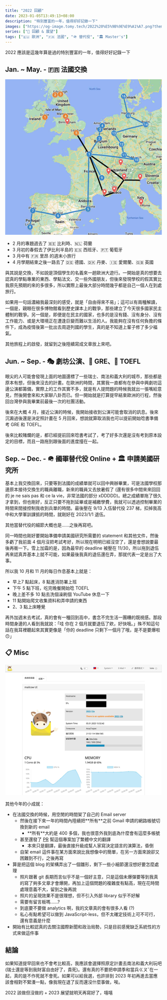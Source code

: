 ```yaml
---
title: "2022 回顧"
date: 2023-01-05T13:49:13+08:00
description: "特別豐富的一年，值得好好記錄一下"
images: ["https://og-image.tomy.tech/2022%20%E5%9B%9E%E9%A1%A7.png?theme=dracula&md=1&fontSize=100px&images=https%3A%2F%2Ftomy.me%2Ftomy-circle-white.png"]
series: ["🔭 回顧 & 展望"]
tags: ["🇪🇺 歐洲", "🇫🇷 法國", "🪖 替代役", "🏛 Master's"]
---
```


2022 應該是這幾年算是過的特別豐富的一年，值得好好記錄一下

## Jan. ~ May. - 🇫🇷 法國交換

![🗺 歐洲旅程地圖](europe-plan.jpg "🗺 歐洲旅程地圖")

- 2 月的專題週去了 🇧🇪 比利時、🇳🇱 荷蘭
- 3 月初的春假去了伊比利半島的 🇪🇸 西班牙、🇵🇹 葡萄牙
- 3 月中有 🇫🇷 里昂 的週末小旅行
- 4 月學期結束之後一路去了 🇩🇪 德國、🇩🇰 丹麥、🇮🇪 愛爾蘭、🇬🇧 英國

與其說是交換，不如說是頂個學生的名義來一趟歐洲大遊行。一開始是真的想要去認真的學點專業的東西、學點法文、交一些外國朋友，但後來發現學校的假其實比我原先預期的來的多很多，所以實際上最後大部分時間幾乎都是自己一個人在到處旅行。

如果用一句話濃縮我最深刻的感受，就是「自由得來不易」；這可以有兩種解讀，一個是，親眼在很多博物館看到歷史課本上的戰爭，那些建立了今天很多國家民主體制的戰爭。另一個是，即便是在民主的國家，也多的是沒有錢、沒有身分、沒有工作能力、或是大環境正在遭逢巨變而難以生活的人。我能夠在沒有任何負擔的條件下，成為疫情後第一批出去周遊列國的學生，真的是不知道上輩子修了多少福氣。

其他旅程上的啟發，就留到之後陸續寫成文章放上來吧。

## Jun. ~ Sep. - 🎭 劇坊公演、📖 GRE、📖 TOEFL

眼尖的人可能會發現上面的地圖還標了一些瑞士、南法和義大利的城市，那些都是原本有想，但後來沒去的計畫。在歐洲的時間，其實我一直都有在參與中興劇坊這邊公演都籌備，實際上的工作其實不多，就是有人提問題的時候我就出一張嘴給意見，然後開會來和大家聊八卦而已。但一開始就是打算提早結束歐洲的行程，然後回台灣參與我畢業前最後一次的社團活動。

後來在大概 4 月，接近公演的時候，我開始接收到公演可能會取消的訊息。後來沉澱過後還是決定照計畫在 5 月回來，想說就算取消我也可以提前開始唸書準備考 GRE 和 TOEFL。

後來比較賭爛的是，都已經提前回來唸書考試了，考了好多次還是沒有考到原本設定的目標，而且一路拖到跟後面的進度撞在一起。

## Sep. ~ Dec. - 🪖 ~~國軍~~替代役 Online + 🏛 申請美國研究所

基本上我交換回來，只要等到法國的成績單就可以回中興辦畢業，可是法國學校那邊原本接待交換生的職員離職，新來的職員又去放暑假了 (還有很多中間來來回回的 je ne sais pas 和 ce la vie，非常法國的部分 xDDDDD)。總之成績單拖了很久才拿到，但也剛好，反正只要不拖到延畢或是補繳學費，我就可以透過控制畢業的時間來間接控制我收到兵單的時間。最後壓在 9/13 入伍替代役 237 梯，扣掉我高中和大學軍訓課抵的時間，就剛好在 2023/1/1 退伍。

其他當替代役的細節大概也是......之後再寫吧。

同一時間也剛好要開始準備申請美國研究所需要的 statement 和其他文件，然後多虧了我前面 4 個月沒把考試考好，所以現在明明已經沒空了，還是會想說要最後再衝一下。雪上加霜的是，因為最早的 deadline 被壓在 11/30，所以拖到退伍再來認真弄基本上就不可能，如果最後我真的退伍還在弄，那就代表一定是出了大事。

所以我 10 月和 11 月的每日作息基本上就是：

- 早上7 點起床，8 點進消防署上班
- 下午 5 點下班，吃完晚餐開始唸 TOEFL
- 晚上差不多 10 點去洗個澡刷個 YouTube 休息一下
- 11 點開始爬文收集資料和弄申請的東西
- 2、3 點上床睡覺

再外加週末去考試，真的會有一種回到高中，書念不完生活一團糟的既視感。那段時間身邊的人看到我就說：「哇 你在 2 個月就要退伍了欸，好快哦。」殊不知這句話在我耳裡聽起來其實更像是「你的 deadline 只剩下一個月了哦，是不是要爆啦 🙃」

## 📋 Misc

![🐮 Mailcow：我自架的 mail server](mailcow.jpg "🐮 Mailcow：我自架的 mail server")

其他今年的小成就：

- 在法國交換的時候，用空閒的時間架了自己的 Email server
  - 然後在接下來一年的時間內陸續把\*\*所有\*\*之前 Gmail 申請的網路帳號切換到新的 email
    - \*\*所有\*\*大約是 400 多個，我也很意外我到底為什麼會有這麼多帳號
  - 甚至還發了 [PR](https://github.com/mailcow/mailcow-dockerized/pull/4657) 幫這個專案加了繁體中文的翻譯
    - 本來只是翻譯，最後直接升級成幫人家寫決定語言的演算法，昏倒
  - 自架 email 這件事在某方面來說比我想像中的簡單，在另一方面來說卻又困難到不行，之後再寫
- 算是把這個 blog 的架構弄出了一個雛形，剩下一些小細節還沒想好要怎麼處理
  - 照片跟著 git 長期而言似乎不是一個好主意，只是這個未爆彈要等到我真的寫了夠多文章才會爆開，再加上這個問題的複雜度有點高，現在花時間處理意義不大，留到之後再說
  - 照片的呈現效果不是很理想，但不引入外部 library 似乎不好解
  - 需要有留言板嗎......?
  - 到底要不要做 analytics 啊，我的文章真的會有很多人看 (?)
  - 私心有點希望可以做到 JavaScript-less，但不太確定技術上可不可行，還有意義是什麼
- 開始有比較認真的去關注國際新聞和政治局勢，只是目前感覺缺乏系統性的方式來做這件事

## 結論

如果知道提早回來也不會考比較高，我應該會選擇照原定計畫去南法和義大利玩吧 (瑞士還是等到我財富自由好了，貴死)。還有真的不要把申請季和當兵ㄍㄡˇ在一起，真的是不作死就不會死。如果可以給我選，也許排到 2023 年初再進去當應該會相對不緊湊一點，像我現在退了反而還沒什麼事做，唉。

2022 該做但沒做的 + 2023 展望就明天再寫好了，嘻嘻
